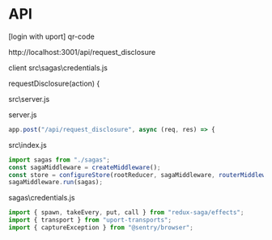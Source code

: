 # API

[login with uport] qr-code

http://localhost:3001/api/request_disclosure

client
src\sagas\credentials.js

requestDisclosure(action) {

src\server.js

server.js
```js
app.post("/api/request_disclosure", async (req, res) => {
```


src\index.js

```js
import sagas from "./sagas";
const sagaMiddleware = createMiddleware();
const store = configureStore(rootReducer, sagaMiddleware, routerMiddleware(history));
sagaMiddleware.run(sagas);
```


sagas\credentials.js

```js
import { spawn, takeEvery, put, call } from "redux-saga/effects";
import { transport } from "uport-transports";
import { captureException } from "@sentry/browser";
```